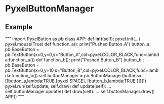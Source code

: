 # PyxelButtonManager

## Example

"""
import PyxelButton as pb
class APP:
  def __init__(self):
    pyxel.init(...)
    pyxel.mouse(True)
    def function_a():
      print("Pushed Button_A")
    button_a : pb.BaseButton = pb.TextButton(x=0,y=0,s="Button_A",col=pyxel.COLOR_BLACK,func=lambda:function_a())
    def function_b():
      print("Pushed Button_B")
    button_b : pb.BaseButton = pb.TextButton(x=0,y=10,s="Button_B",col=pyxel.COLOR_BLACK,func=lambda:function_b())
    self.buttonManager = pb.ButtonManager(buttons=[[button_a,lambda:TRUE,[pyxel.SPACE], [button_b,lambda:TRUE,[]]]])
    pyxel.run(self.update, self.draw)
  def update(self):
    ...
    self.buttonManager.update()
  def draw(self):
    ...
    self.buttonManager.draw()
APP()
"""
